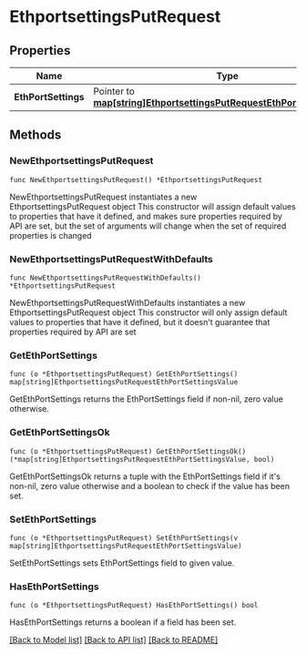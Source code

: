 # EthportsettingsPutRequest

## Properties

Name | Type | Description | Notes
------------ | ------------- | ------------- | -------------
**EthPortSettings** | Pointer to [**map[string]EthportsettingsPutRequestEthPortSettingsValue**](EthportsettingsPutRequestEthPortSettingsValue.md) |  | [optional] 

## Methods

### NewEthportsettingsPutRequest

`func NewEthportsettingsPutRequest() *EthportsettingsPutRequest`

NewEthportsettingsPutRequest instantiates a new EthportsettingsPutRequest object
This constructor will assign default values to properties that have it defined,
and makes sure properties required by API are set, but the set of arguments
will change when the set of required properties is changed

### NewEthportsettingsPutRequestWithDefaults

`func NewEthportsettingsPutRequestWithDefaults() *EthportsettingsPutRequest`

NewEthportsettingsPutRequestWithDefaults instantiates a new EthportsettingsPutRequest object
This constructor will only assign default values to properties that have it defined,
but it doesn't guarantee that properties required by API are set

### GetEthPortSettings

`func (o *EthportsettingsPutRequest) GetEthPortSettings() map[string]EthportsettingsPutRequestEthPortSettingsValue`

GetEthPortSettings returns the EthPortSettings field if non-nil, zero value otherwise.

### GetEthPortSettingsOk

`func (o *EthportsettingsPutRequest) GetEthPortSettingsOk() (*map[string]EthportsettingsPutRequestEthPortSettingsValue, bool)`

GetEthPortSettingsOk returns a tuple with the EthPortSettings field if it's non-nil, zero value otherwise
and a boolean to check if the value has been set.

### SetEthPortSettings

`func (o *EthportsettingsPutRequest) SetEthPortSettings(v map[string]EthportsettingsPutRequestEthPortSettingsValue)`

SetEthPortSettings sets EthPortSettings field to given value.

### HasEthPortSettings

`func (o *EthportsettingsPutRequest) HasEthPortSettings() bool`

HasEthPortSettings returns a boolean if a field has been set.


[[Back to Model list]](../README.md#documentation-for-models) [[Back to API list]](../README.md#documentation-for-api-endpoints) [[Back to README]](../README.md)


